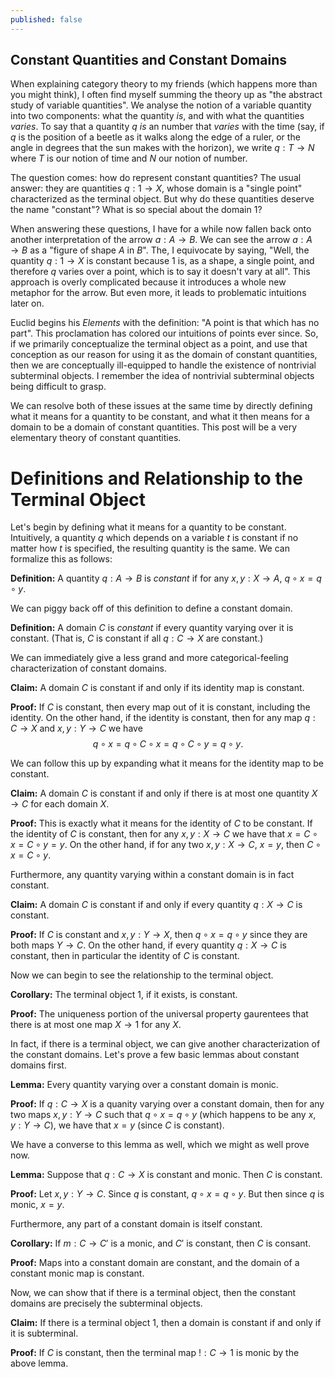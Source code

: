 ```yaml
---
published: false
---
```

## Constant Quantities and Constant Domains

When explaining category theory to my friends (which happens more than you might think), I often find myself summing the theory up as "the abstract study of variable quantities". We analyse the notion of a variable quantity into two components: what the quantity *is*, and with what the quantities *varies*. To say that a quantity $q$ *is* an number that *varies* with the time (say, if $q$ is the position of a beetle as it walks along the edge of a ruler, or the angle in degrees that the sun makes with the horizon), we write $q : T \to N$ where $T$ is our notion of time and $N$ our notion of number. 

The question comes: how do represent constant quantities? The usual answer: they are quantities $q : 1 \to X$, whose domain is a "single point" characterized as the terminal object. But why do these quantities deserve the name "constant"? What is so special about the domain $1$?

When answering these questions, I have for a while now fallen back onto another interpretation of the arrow $a : A \to B$. We can see the arrow $a : A \to B$ as a "figure of shape $A$ in $B$". The, I equivocate by saying, "Well, the quantity $q : 1 \to X$ is constant because $1$ is, as a shape, a single point, and therefore $q$ varies over a point, which is to say it doesn't vary at all". This approach is overly complicated because it introduces a whole new metaphor for the arrow. But even more, it leads to problematic intuitions later on.

Euclid begins his *Elements* with the definition: "A point is that which has no part". This proclamation has colored our intuitions of points ever since. So, if we primarily conceptualize the terminal object as a point, and use that conception as our reason for using it as the domain of constant quantities, then we are conceptually ill-equipped to handle the existence of nontrivial subterminal objects. I remember the idea of nontrivial subterminal objects being difficult to grasp.

We can resolve both of these issues at the same time by directly defining what it means for a quantity to be constant, and what it then means for a domain to be a domain of constant quantities. This post will be a very elementary theory of constant quantities.

# Definitions and Relationship to the Terminal Object

Let's begin by defining what it means for a quantity to be constant. Intuitively, a quantity $q$ which depends on a variable $t$ is constant if no matter how $t$ is specified, the resulting quantity is the same.  We can formalize this as follows:

**Definition:** A quantity $q : A \to B$ is *constant* if for any $x, y : X \to A$, $q \circ x = q \circ y$.

We can piggy back off of this definition to define a constant domain.

**Definition:** A domain $C$ is *constant* if every quantity varying over it is constant. (That is, $C$ is constant if all $q : C \to X$ are constant.)

We can immediately give a less grand and more categorical-feeling characterization of constant domains.

**Claim:** A domain $C$ is constant if and only if its identity map is constant. 

**Proof:** If $C$ is constant, then every map out of it is constant, including the identity. On the other hand, if the identity is constant, then for any map $q : C \to X$ and $x, y : Y \to C$ we have
$$q \circ x = q \circ C \circ x = q \circ C \circ y = q \circ y.$$

We can follow this up by expanding what it means for the identity map to be constant.

**Claim:** A domain $C$ is constant if and only if there is at most one quantity $X \to C$ for each domain $X$.

**Proof:** This is exactly what it means for the identity of $C$ to be constant. If the identity of $C$ is constant, then for any $x, y : X \to C$ we have that $x = C \circ x = C \circ y = y$. On the other hand, if for any two $x, y : X \to C$, $x = y$, then $C \circ x = C \circ y$.

Furthermore, any quantity varying within a constant domain is in fact constant.

**Claim:** A domain $C$ is constant if and only if every quantity $q : X \to C$ is constant.

**Proof:** If $C$ is constant and $x, y : Y \to X$, then $q \circ x = q \circ y$ since they are both maps $Y \to C$. On the other hand, if every quantity $q : X \to C$ is constant, then in particular the identity of $C$ is constant.

Now we can begin to see the relationship to the terminal object.

**Corollary:** The terminal object $1$, if it exists, is constant.

**Proof:** The uniqueness portion of the universal property gaurentees that there is at most one map $X \to 1$ for any $X$.

In fact, if there is a terminal object, we can give another characterization of the constant domains. Let's prove a few basic lemmas about constant domains first.

**Lemma:** Every quantity varying over a constant domain is monic.

**Proof:** If $q : C \to X$ is a quanity varying over a constant domain, then for any two maps $x, y : Y \to C$ such that $q \circ x = q \circ y$ (which happens to be any $x, y : Y \to C$), we have that $x = y$ (since $C$ is constant). 

We have a converse to this lemma as well, which we might as well prove now.

**Lemma:** Suppose that $q : C \to X$ is constant and monic. Then $C$ is constant.

**Proof:** Let $x, y : Y \to C$. Since $q$ is constant, $q \circ x = q \circ y$. But then since $q$ is monic, $x = y$.

Furthermore, any part of a constant domain is itself constant.

**Corollary:** If $m : C \to C'$ is a monic, and $C'$ is constant, then $C$ is consant.

**Proof:** Maps into a constant domain are constant, and the domain of a constant monic map is constant.

Now, we can show that if there is a terminal object, then the constant domains are precisely the subterminal objects.

**Claim:** If there is a terminal object $1$, then a domain is constant if and only if it is subterminal.

**Proof:** If $C$ is constant, then the terminal map $! : C \to 1$ is monic by the above lemma.  






























